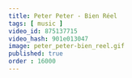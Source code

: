 ```yaml
---
title: Peter Peter - Bien Réel
tags: [ music ]
video_id: 875137715
video_hash: 901e013047
image: peter_peter-bien_reel.gif
published: true
order : 16000
---
```

